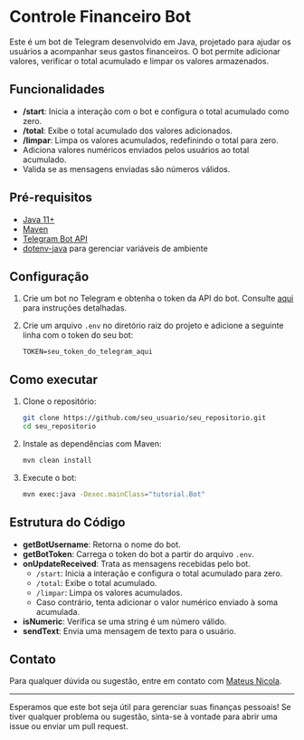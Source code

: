 # Controle Financeiro Bot

Este é um bot de Telegram desenvolvido em Java, projetado para ajudar os usuários a acompanhar seus gastos financeiros. O bot permite adicionar valores, verificar o total acumulado e limpar os valores armazenados.

## Funcionalidades

- **/start**: Inicia a interação com o bot e configura o total acumulado como zero.
- **/total**: Exibe o total acumulado dos valores adicionados.
- **/limpar**: Limpa os valores acumulados, redefinindo o total para zero.
- Adiciona valores numéricos enviados pelos usuários ao total acumulado.
- Valida se as mensagens enviadas são números válidos.

## Pré-requisitos

- [Java 11+](https://www.oracle.com/java/technologies/javase-jdk11-downloads.html)
- [Maven](https://maven.apache.org/)
- [Telegram Bot API](https://github.com/rubenlagus/TelegramBots)
- [dotenv-java](https://github.com/cdimascio/dotenv-java) para gerenciar variáveis de ambiente

## Configuração

1. Crie um bot no Telegram e obtenha o token da API do bot. Consulte [aqui](https://core.telegram.org/bots#6-botfather) para instruções detalhadas.
2. Crie um arquivo `.env` no diretório raiz do projeto e adicione a seguinte linha com o token do seu bot:

    ```env
    TOKEN=seu_token_do_telegram_aqui
    ```

## Como executar

1. Clone o repositório:

    ```sh
    git clone https://github.com/seu_usuario/seu_repositorio.git
    cd seu_repositorio
    ```

2. Instale as dependências com Maven:

    ```sh
    mvn clean install
    ```

3. Execute o bot:

    ```sh
    mvn exec:java -Dexec.mainClass="tutorial.Bot"
    ```

## Estrutura do Código

- **getBotUsername**: Retorna o nome do bot.
- **getBotToken**: Carrega o token do bot a partir do arquivo `.env`.
- **onUpdateReceived**: Trata as mensagens recebidas pelo bot.
  - `/start`: Inicia a interação e configura o total acumulado para zero.
  - `/total`: Exibe o total acumulado.
  - `/limpar`: Limpa os valores acumulados.
  - Caso contrário, tenta adicionar o valor numérico enviado à soma acumulada.
- **isNumeric**: Verifica se uma string é um número válido.
- **sendText**: Envia uma mensagem de texto para o usuário.

## Contato

Para qualquer dúvida ou sugestão, entre em contato com [Mateus Nicola](mailto:mateus.nicola@hotmail.com).

---

Esperamos que este bot seja útil para gerenciar suas finanças pessoais! Se tiver qualquer problema ou sugestão, sinta-se à vontade para abrir uma issue ou enviar um pull request.
